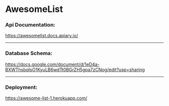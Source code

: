 # AwesomeList

### Api Documentation:
https://awesomelist.docs.apiary.io/

----------------------------------------------

### Database Schema:
https://docs.google.com/document/d/1eD4a-BXWThsbqIsO1KyuLB6wdTt0BGrZH5gpa7zCNog/edit?usp=sharing

----------------------------------------------

### Deployment:
https://awesome-list-1.herokuapp.com/
